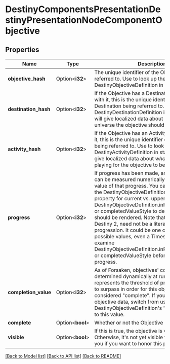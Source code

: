 # DestinyComponentsPresentationDestinyPresentationNodeComponentObjective

## Properties

Name | Type | Description | Notes
------------ | ------------- | ------------- | -------------
**objective_hash** | Option<**i32**> | The unique identifier of the Objective being referred to. Use to look up the DestinyObjectiveDefinition in static data. | [optional]
**destination_hash** | Option<**i32**> | If the Objective has a Destination associated with it, this is the unique identifier of the Destination being referred to. Use to look up the DestinyDestinationDefinition in static data. This will give localized data about *where* in the universe the objective should be achieved. | [optional]
**activity_hash** | Option<**i32**> | If the Objective has an Activity associated with it, this is the unique identifier of the Activity being referred to. Use to look up the DestinyActivityDefinition in static data. This will give localized data about *what* you should be playing for the objective to be achieved. | [optional]
**progress** | Option<**i32**> | If progress has been made, and the progress can be measured numerically, this will be the value of that progress. You can compare it to the DestinyObjectiveDefinition.completionValue property for current vs. upper bounds, and use DestinyObjectiveDefinition.inProgressValueStyle or completedValueStyle to determine how this should be rendered. Note that progress, in Destiny 2, need not be a literal numeric progression. It could be one of a number of possible values, even a Timestamp. Always examine DestinyObjectiveDefinition.inProgressValueStyle or completedValueStyle before rendering progress. | [optional]
**completion_value** | Option<**i32**> | As of Forsaken, objectives' completion value is determined dynamically at runtime.  This value represents the threshold of progress you need to surpass in order for this objective to be considered \"complete\".  If you were using objective data, switch from using the DestinyObjectiveDefinition's \"completionValue\" to this value. | [optional]
**complete** | Option<**bool**> | Whether or not the Objective is completed. | [optional]
**visible** | Option<**bool**> | If this is true, the objective is visible in-game. Otherwise, it's not yet visible to the player. Up to you if you want to honor this property. | [optional]

[[Back to Model list]](../README.md#documentation-for-models) [[Back to API list]](../README.md#documentation-for-api-endpoints) [[Back to README]](../README.md)


